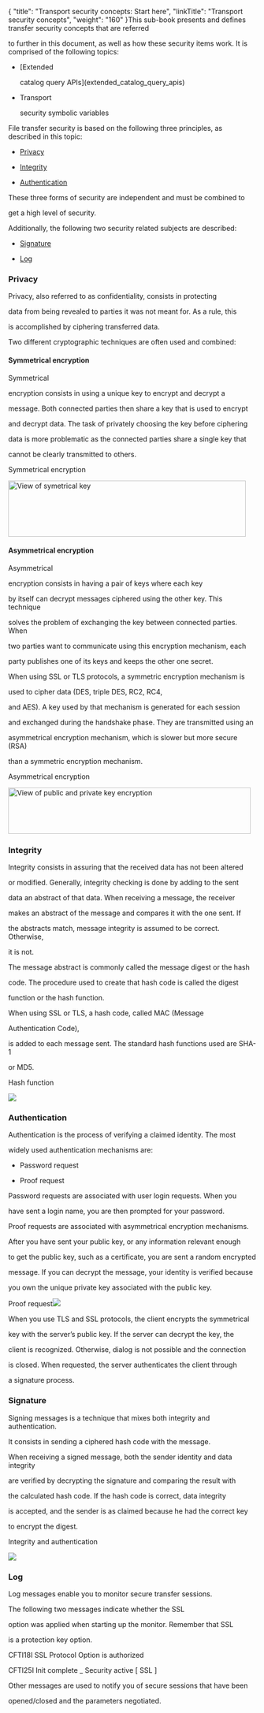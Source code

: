 {
    "title": "Transport security concepts:  Start here",
    "linkTitle": "Transport security concepts",
    "weight": "160"
}This sub-book presents and defines transfer security concepts that are referred
to further in this document, as well as how these security items work. It is comprised of the following topics:

-   [Extended
    catalog query APIs](extended_catalog_query_apis)
-   Transport
    security symbolic variables

File transfer security is based on the following three principles, as described in this topic:

-   [Privacy](#Privacy)
-   [Integrity](#Integrity)
-   [Authentication](#Authentication)

These three forms of security are independent and must be combined to
get a high level of security.

Additionally, the following two security related subjects are described:

-   [Signature](#Signature)
-   [Log](#Log)

### <span id="Privacy"></span>Privacy

Privacy, also referred to as confidentiality, consists in protecting
data from being revealed to parties it was not meant for. As a rule, this
is accomplished by ciphering transferred data.

Two different cryptographic techniques are often used and combined:

#### Symmetrical encryption

Symmetrical
encryption consists in using a unique key to encrypt and decrypt a
message. Both connected parties then share a key that is used to encrypt
and decrypt data. The task of privately choosing the key before ciphering
data is more problematic as the connected parties share a single key that
cannot be clearly transmitted to others.

Symmetrical encryption

<img src="/Images/TransferCFT/encrypt_key.gif" width="482" height="114" alt="View of symetrical key " />

#### Asymmetrical encryption

Asymmetrical
encryption consists in having a pair of keys where each key
by itself can decrypt messages ciphered using the other key. This technique
solves the problem of exchanging the key between connected parties. When
two parties want to communicate using this encryption mechanism, each
party publishes one of its keys and keeps the other one secret.

When using SSL or TLS protocols, a symmetric encryption mechanism is
used to cipher data (DES, triple DES, RC2, RC4,
and AES). A key used by that mechanism is generated for each session
and exchanged during the handshake phase. They are transmitted using an
asymmetrical encryption mechanism, which is slower but more secure (RSA)
than a symmetric encryption mechanism.

Asymmetrical encryption

<img src="/Images/TransferCFT/image004.gif" width="492" height="94" alt="View of public and private key encryption" />

### <span id="Integrity"></span>Integrity

Integrity consists in assuring that the received data has not been altered
or modified. Generally, integrity checking is done by adding to the sent
data an abstract of that data. When receiving a message, the receiver
makes an abstract of the message and compares it with the one sent. If
the abstracts match, message integrity is assumed to be correct. Otherwise,
it is not.

The message abstract is commonly called the message digest or the hash
code. The procedure used to create that hash code is called the digest
function or the hash function.

When using SSL or TLS, a hash code, called MAC (Message
Authentication Code),
is added to each message sent. The standard hash functions used are SHA-1
or MD5.

Hash function

![](/Images/TransferCFT/image005.gif)

### <span id="Authentication"></span>Authentication

Authentication is the process of verifying a claimed identity. The most
widely used authentication mechanisms are:

-   Password request
-   Proof request

Password requests are associated with user login requests. When you
have sent a login name, you are then prompted for your password.

Proof requests are associated with asymmetrical encryption mechanisms.
After you have sent your public key, or any information relevant enough
to get the public key, such as a certificate, you are sent a random encrypted
message. If you can decrypt the message, your identity is verified because
you own the unique private key associated with the public key.

Proof request![](/Images/TransferCFT/image006.gif)

When you use TLS and SSL protocols, the client encrypts the symmetrical
key with the server’s public key. If the server can decrypt the key, the
client is recognized. Otherwise, dialog is not possible and the connection
is closed. When requested, the server authenticates the client through
a signature process.

### <span id="Signature"></span>Signature

Signing messages is a technique that mixes both integrity and authentication.
It consists in sending a ciphered hash code with the message.

When receiving a signed message, both the sender identity and data integrity
are verified by decrypting the signature and comparing the result with
the calculated hash code. If the hash code is correct, data integrity
is accepted, and the sender is as claimed because he had the correct key
to encrypt the digest.

Integrity and authentication

![](/Images/TransferCFT/temp_integrity_and_auth.png)

### <span id="Log"></span>Log

Log messages enable you to monitor secure transfer sessions.

The following two messages indicate whether the SSL
option was applied when starting up the monitor. Remember that SSL
is a protection key option.

CFTI18I SSL Protocol Option is authorized  
CFTI25I Init complete \_ Security active \[ SSL \]

Other messages are used to notify you of secure sessions that have been
opened/closed and the parameters negotiated.
